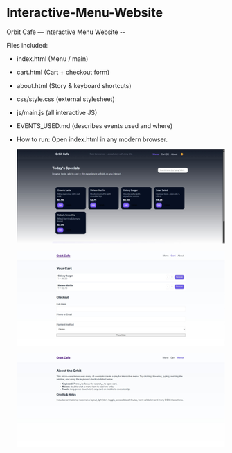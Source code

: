 # Interactive-Menu-Website
Orbit Cafe — Interactive Menu Website --  

Files included: 
  - index.html (Menu / main)
  - cart.html (Cart + checkout form)
  - about.html (Story &amp; keyboard shortcuts)
  - css/style.css (external stylesheet)
  - js/main.js (all interactive JS)
  - EVENTS_USED.md (describes events used and where)
    
  - How to run: Open index.html in any modern browser.

    ![image alt](https://github.com/rachit1199/Interactive-Menu-Website/blob/aa66c41fa68297c24a0e1de0c3f0e871c3431db8/Screenshot1.jpg)

    ![image alt](https://github.com/rachit1199/Interactive-Menu-Website/blob/70944641c805dbb8e7d516737298afd95cc96107/Screenshot2.jpg)

    ![image alt](https://github.com/rachit1199/Interactive-Menu-Website/blob/d45d2c39619ffe7d719bf81165240139aa8a8d32/Screenshot3.jpg)
